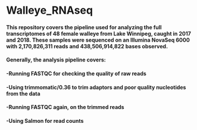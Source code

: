 # Walleye_RNAseq
#### This repository covers the pipeline used for analyzing the full transcriptomes of 48 female walleye from Lake Winnipeg, caught in 2017 and 2018. These samples were sequenced on an Illumina NovaSeq 6000 with 2,170,826,311 reads and 438,506,914,822 bases observed. 

#### Generally, the analysis pipeline covers:
#### -Running FASTQC for checking the quality of raw reads
#### -Using trimmomatic/0.36 to trim adaptors and poor quality nucleotides from the data
#### -Running FASTQC again, on the trimmed reads
#### -Using Salmon for read counts 
